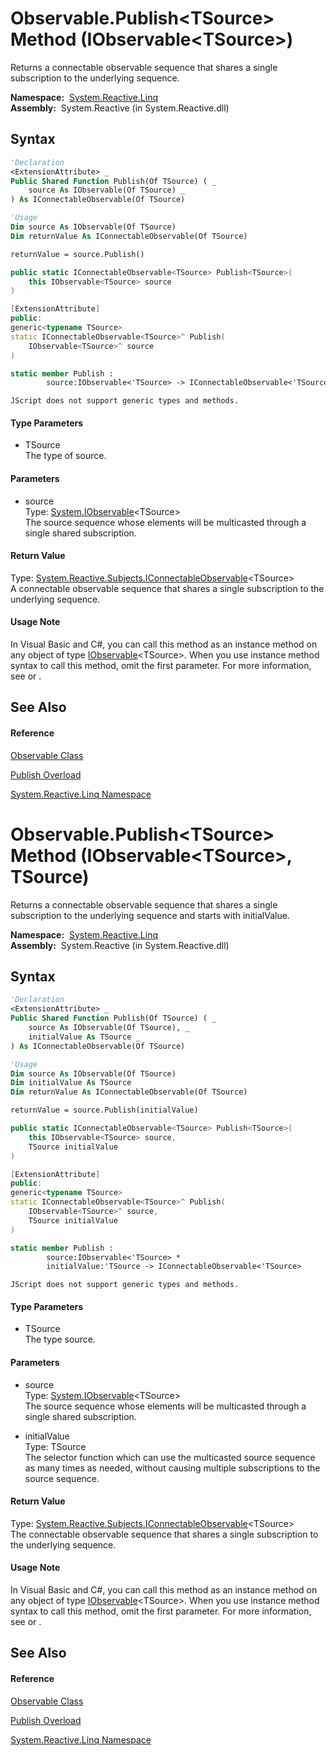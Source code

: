 # Observable.Publish\<TSource\> Method (IObservable\<TSource\>)

Returns a connectable observable sequence that shares a single subscription to the underlying sequence.

**Namespace:**  [System.Reactive.Linq](System.Reactive.Linq\System.Reactive.Linq.md)  
**Assembly:**  System.Reactive (in System.Reactive.dll)

## Syntax

```vb
'Declaration
<ExtensionAttribute> _
Public Shared Function Publish(Of TSource) ( _
    source As IObservable(Of TSource) _
) As IConnectableObservable(Of TSource)
```

```vb
'Usage
Dim source As IObservable(Of TSource)
Dim returnValue As IConnectableObservable(Of TSource)

returnValue = source.Publish()
```

```csharp
public static IConnectableObservable<TSource> Publish<TSource>(
    this IObservable<TSource> source
)
```

```c++
[ExtensionAttribute]
public:
generic<typename TSource>
static IConnectableObservable<TSource>^ Publish(
    IObservable<TSource>^ source
)
```

```fsharp
static member Publish : 
        source:IObservable<'TSource> -> IConnectableObservable<'TSource> 
```

```jscript
JScript does not support generic types and methods.
```

#### Type Parameters

- TSource  
  The type of source.

#### Parameters

- source  
  Type: [System.IObservable](https://msdn.microsoft.com/en-us/library/Dd990377)\<TSource\>  
  The source sequence whose elements will be multicasted through a single shared subscription.

#### Return Value

Type: [System.Reactive.Subjects.IConnectableObservable](IConnectableObservable\IConnectableObservable(T).md)\<TSource\>  
A connectable observable sequence that shares a single subscription to the underlying sequence.

#### Usage Note

In Visual Basic and C\#, you can call this method as an instance method on any object of type [IObservable](https://msdn.microsoft.com/en-us/library/Dd990377)\<TSource\>. When you use instance method syntax to call this method, omit the first parameter. For more information, see [](https://msdn.microsoft.com/en-us/library/Bb384936) or [](https://msdn.microsoft.com/en-us/library/Bb383977).

## See Also

#### Reference

[Observable Class](Observable\Observable.md)

[Publish Overload](Publish\Observable.Publish.md)

[System.Reactive.Linq Namespace](System.Reactive.Linq\System.Reactive.Linq.md)

# Observable.Publish\<TSource\> Method (IObservable\<TSource\>, TSource)

Returns a connectable observable sequence that shares a single subscription to the underlying sequence and starts with initialValue.

**Namespace:**  [System.Reactive.Linq](System.Reactive.Linq\System.Reactive.Linq.md)  
**Assembly:**  System.Reactive (in System.Reactive.dll)

## Syntax

```vb
'Declaration
<ExtensionAttribute> _
Public Shared Function Publish(Of TSource) ( _
    source As IObservable(Of TSource), _
    initialValue As TSource _
) As IConnectableObservable(Of TSource)
```

```vb
'Usage
Dim source As IObservable(Of TSource)
Dim initialValue As TSource
Dim returnValue As IConnectableObservable(Of TSource)

returnValue = source.Publish(initialValue)
```

```csharp
public static IConnectableObservable<TSource> Publish<TSource>(
    this IObservable<TSource> source,
    TSource initialValue
)
```

```c++
[ExtensionAttribute]
public:
generic<typename TSource>
static IConnectableObservable<TSource>^ Publish(
    IObservable<TSource>^ source, 
    TSource initialValue
)
```

```fsharp
static member Publish : 
        source:IObservable<'TSource> * 
        initialValue:'TSource -> IConnectableObservable<'TSource> 
```

```jscript
JScript does not support generic types and methods.
```

#### Type Parameters

- TSource  
  The type source.

#### Parameters

- source  
  Type: [System.IObservable](https://msdn.microsoft.com/en-us/library/Dd990377)\<TSource\>  
  The source sequence whose elements will be multicasted through a single shared subscription.

- initialValue  
  Type: TSource  
  The selector function which can use the multicasted source sequence as many times as needed, without causing multiple subscriptions to the source sequence.

#### Return Value

Type: [System.Reactive.Subjects.IConnectableObservable](IConnectableObservable\IConnectableObservable(T).md)\<TSource\>  
The connectable observable sequence that shares a single subscription to the underlying sequence.

#### Usage Note

In Visual Basic and C\#, you can call this method as an instance method on any object of type [IObservable](https://msdn.microsoft.com/en-us/library/Dd990377)\<TSource\>. When you use instance method syntax to call this method, omit the first parameter. For more information, see [](https://msdn.microsoft.com/en-us/library/Bb384936) or [](https://msdn.microsoft.com/en-us/library/Bb383977).

## See Also

#### Reference

[Observable Class](Observable\Observable.md)

[Publish Overload](Publish\Observable.Publish.md)

[System.Reactive.Linq Namespace](System.Reactive.Linq\System.Reactive.Linq.md)

